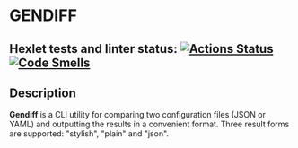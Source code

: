 # GENDIFF

## Hexlet tests and linter status: [![Actions Status](https://github.com/Diktator12/frontend-project-46/actions/workflows/hexlet-check.yml/badge.svg)](https://github.com/Diktator12/frontend-project-46/actions) [![Code Smells](https://sonarcloud.io/api/project_badges/measure?project=Diktator12_frontend-project-46&metric=code_smells)](https://sonarcloud.io/summary/new_code?id=Diktator12_frontend-project-46)

## Description
**Gendiff** is a CLI utility for comparing two configuration files (JSON or YAML) and outputting the results in a convenient format. Three result forms are supported: "stylish", "plain" and "json".
